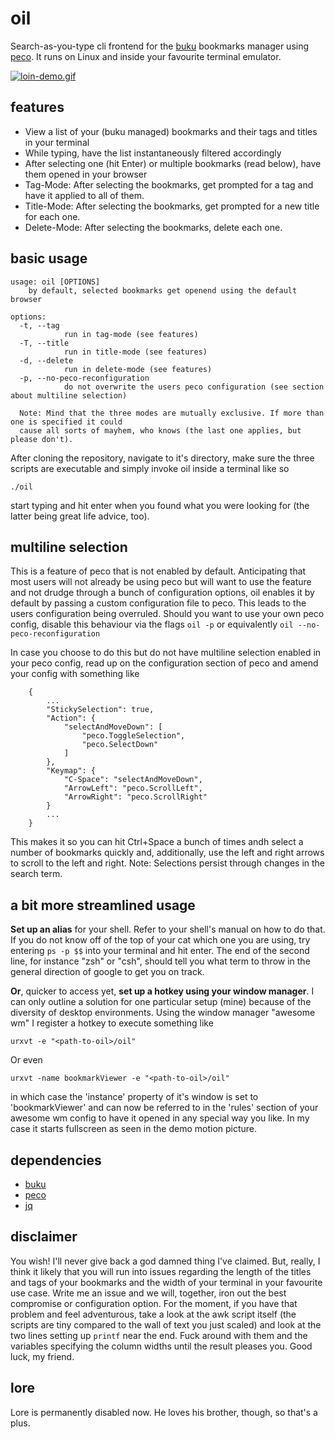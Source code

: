 # oil
Search-as-you-type cli frontend for the [buku](https://github.com/jarun/Buku) bookmarks manager using [peco](https://github.com/peco/peco). It runs on Linux and inside your favourite terminal emulator.

[![loin-demo.gif](https://s13.postimg.org/ph4t1fchz/loin_demo.gif)](https://postimg.org/image/snzcl1wxv/)

## features
* View a list of your (buku managed) bookmarks and their tags and titles in your terminal
* While typing, have the list instantaneously filtered accordingly
* After selecting one (hit Enter) or multiple bookmarks (read below), have them opened in your browser
* Tag-Mode: After selecting the bookmarks, get prompted for a tag and have it applied to all of them.
* Title-Mode: After selecting the bookmarks, get prompted for a new title for each one.
* Delete-Mode: After selecting the bookmarks, delete each one.

## basic usage

    usage: oil [OPTIONS]
        by default, selected bookmarks get openend using the default browser

    options:
      -t, --tag
                run in tag-mode (see features)
      -T, --title
                run in title-mode (see features)
      -d, --delete
                run in delete-mode (see features)
      -p, --no-peco-reconfiguration
                do not overwrite the users peco configuration (see section about multiline selection)
      
      Note: Mind that the three modes are mutually exclusive. If more than one is specified it could
      cause all sorts of mayhem, who knows (the last one applies, but please don't).

After cloning the repository, navigate to it's directory, make sure the three scripts are executable and simply invoke oil inside a terminal like so

`./oil`

start typing and hit enter when you found what you were looking for (the latter  being great life advice, too).

## multiline selection
This is a feature of peco that is not enabled by default. Anticipating that most users will not already be using peco but will want to use the feature and not drudge through a bunch of configuration options, oil enables it by default by passing a custom configuration file to peco. This leads to the users configuration being overruled. Should you want to use your own peco config, disable this behaviour via the flags
`oil -p` or equivalently `oil --no-peco-reconfiguration`

In case you choose to do this but do not have multiline selection enabled in your peco config, read up on the configuration section of peco and amend your config with something like

        {
            ...
            "StickySelection": true,
            "Action": {
                "selectAndMoveDown": [
                    "peco.ToggleSelection",
                    "peco.SelectDown"
                ]
            },
            "Keymap": {
                "C-Space": "selectAndMoveDown",
                "ArrowLeft": "peco.ScrollLeft",
                "ArrowRight": "peco.ScrollRight"
            }
            ...
        }
        
This makes it so you can hit Ctrl+Space a bunch of times andh select a number of bookmarks quickly and, additionally, use the left and right arrows to scroll to the left and right. Note: Selections persist through changes in the search term.

## a bit more streamlined usage
**Set up an alias** for your shell. Refer to your shell's manual on how to do that. If you do not know off of the top of your cat which one you are using, try entering `ps -p $$` into your terminal and hit enter. The end of the second line, for instance "zsh" or "csh", should tell you what term to throw in the general direction of google to get you on track.

**Or**, quicker to access yet, **set up a hotkey using your window manager**. I can only outline a solution for one particular setup (mine) because of the diversity of desktop environments. Using the window manager "awesome wm" I register a hotkey to execute something like

`urxvt -e "<path-to-oil>/oil"`

Or even

`urxvt -name bookmarkViewer -e "<path-to-oil>/oil"`

in which case the 'instance' property of it's window is set to 'bookmarkViewer' and can now be referred to in the 'rules' section of your awesome wm config to have it opened in any special way you like. In my case it starts fullscreen as seen in the demo motion picture.

## dependencies
* [buku](https://github.com/jarun/Buku)
* [peco](https://github.com/peco/peco)
* [jq](https://github.com/stedolan/jq)

## disclaimer
You wish! I'll never give back a god damned thing I've claimed. But, really, I think it likely that you will run into issues regarding the length of the titles and tags of your bookmarks and the width of your terminal in your favourite use case. Write me an issue and we will, together, iron out the best compromise or configuration option. For the moment, if you have that problem and feel adventurous, take a look at the awk script itself (the scripts are tiny compared to the wall of text you just scaled) and look at the two lines setting up `printf` near the end. Fuck around with them and the variables specifying the column widths until the result pleases you. Good luck, my friend.

## lore
Lore is permanently disabled now. He loves his brother, though, so that's a plus.

